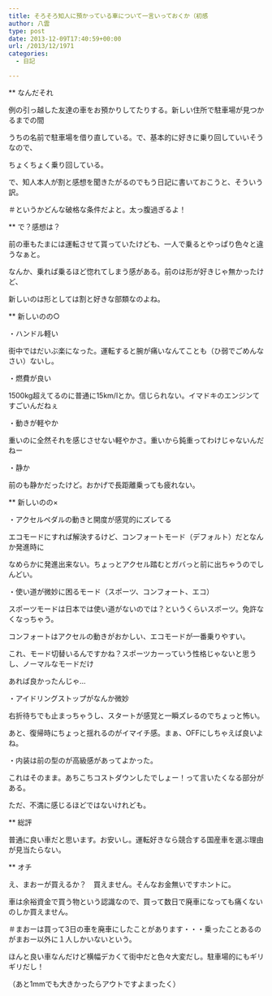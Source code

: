 ```yaml
---
title: そろそろ知人に預かっている車について一言いっておくか（初感
author: 八雲
type: post
date: 2013-12-09T17:40:59+00:00
url: /2013/12/1971
categories:
  - 日記

---
```

** なんだそれ
  
例の引っ越した友達の車をお預かりしてたりする。新しい住所で駐車場が見つかるまでの間
  
うちの名前で駐車場を借り直している。で、基本的に好きに乗り回していいそうなので、
  
ちょくちょく乗り回している。
  
で、知人本人が割と感想を聞きたがるのでもう日記に書いておこうと、そういう訳。
  
＃というかどんな破格な条件だよと。太っ腹過ぎるよ！

<!--more-->

** で？感想は？
  
前の車もたまには運転させて貰っていたけども、一人で乗るとやっぱり色々と違うなぁと。
  
なんか、乗れば乗るほど惚れてしまう感がある。前のは形が好きじゃ無かったけど、
  
新しいのは形としては割と好きな部類なのよね。

** 新しいのの○
  
・ハンドル軽い
  
街中ではだいぶ楽になった。運転すると腕が痛いなんてことも（ひ弱でごめんなさい）ないし。
  
・燃費が良い
  
1500kg超えてるのに普通に15km/lとか。信じられない。イマドキのエンジンてすごいんだねぇ
  
・動きが軽やか
  
重いのに全然それを感じさせない軽やかさ。重いから鈍重ってわけじゃないんだねー
  
・静か
  
前のも静かだったけど。おかげで長距離乗っても疲れない。

** 新しいのの×
  
・アクセルペダルの動きと開度が感覚的にズレてる
  
エコモードにすれば解決するけど、コンフォートモード（デフォルト）だとなんか発進時に
  
なめらかに発進出来ない。ちょっとアクセル踏むとガバっと前に出ちゃうのでしんどい。
  
・使い道が微妙に困るモード（スポーツ、コンフォート、エコ）
  
スポーツモードは日本では使い道がないのでは？というくらいスポーツ。免許なくなっちゃう。
  
コンフォートはアクセルの動きがおかしい、エコモードが一番乗りやすい。
  
これ、モード切替いるんですかね？スポーツカーっていう性格じゃないと思うし、ノーマルなモードだけ
  
あれば良かったんじゃ…
  
・アイドリングストップがなんか微妙
  
右折待ちでも止まっちゃうし、スタートが感覚と一瞬ズレるのでちょっと怖い。
  
あと、復帰時にちょっと揺れるのがイマイチ感。まぁ、OFFにしちゃえば良いよね。
  
・内装は前の型のが高級感があってよかった。
  
これはそのまま。あちこちコストダウンしたでしょー！って言いたくなる部分がある。
  
ただ、不満に感じるほどではないけれども。

** 総評
  
普通に良い車だと思います。お安いし。運転好きなら競合する国産車を選ぶ理由が見当たらない。

** オチ
  
え、まおーが買えるか？　買えません。そんなお金無いですホントに。
  
車は余裕資金で買う物という認識なので、買って数日で廃車になっても痛くないのしか買えません。
  
＃まおーは買って3日の車を廃車にしたことがあります・・・乗ったことあるのがまおー以外に１人しかいないという。
  
ほんと良い車なんだけど横幅デカくて街中だと色々大変だし。駐車場的にもギリギリだし！
  
（あと1mmでも大きかったらアウトですよまったく）